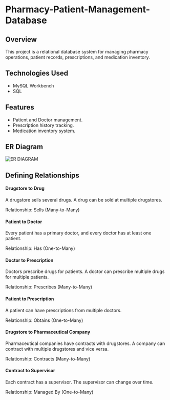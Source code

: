 # Pharmacy-Patient-Management-Database

## Overview
This project is a relational database system for managing pharmacy operations, patient records, prescriptions, and medication inventory.

## Technologies Used
- MySQL Workbench
- SQL

## Features
- Patient and Doctor management.
- Prescription history tracking.
- Medication inventory system.

## ER Diagram
![ER DIAGRAM](https://github.com/user-attachments/assets/9c8d59f8-5969-490d-8a93-73f53e0256a6)

## Defining Relationships
#### Drugstore to Drug
A drugstore sells several drugs. A drug can be sold at multiple drugstores.

Relationship: Sells (Many-to-Many)

#### Patient to Doctor
Every patient has a primary doctor, and every doctor has at least one patient.

Relationship: Has (One-to-Many)

#### Doctor to Prescription
Doctors prescribe drugs for patients. A doctor can prescribe multiple drugs for multiple patients.

Relationship: Prescribes (Many-to-Many)

#### Patient to Prescription
A patient can have prescriptions from multiple doctors.

Relationship: Obtains (One-to-Many)

#### Drugstore to Pharmaceutical Company
Pharmaceutical companies have contracts with drugstores. A company can contract with multiple drugstores and vice versa.

Relationship: Contracts (Many-to-Many)

#### Contract to Supervisor
Each contract has a supervisor. The supervisor can change over time.

Relationship: Managed By (One-to-Many)
